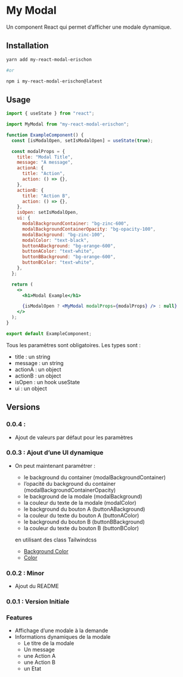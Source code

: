 # My Modal

Un component React qui permet d’afficher une modale dynamique.

## Installation

```powershell
yarn add my-react-modal-erischon

#or

npm i my-react-modal-erischon@latest
```

## Usage

```jsx
import { useState } from "react";

import MyModal from "my-react-modal-erischon";

function ExampleComponent() {
  const [isModalOpen, setIsModalOpen] = useState(true);

  const modalProps = {
    title: "Modal Title",
    message: "A message",
    actionA: {
      title: "Action",
      action: () => {},
    },
    actionB: {
      title: "Action B",
      action: () => {},
    },
    isOpen: setIsModalOpen,
    ui: {
      modalBackgroundContainer: "bg-zinc-600",
      modalBackgroundContainerOpacity: "bg-opacity-100",
      modalBackground: "bg-zinc-100",
      modalColor: "text-black",
      buttonABackground: "bg-orange-600",
      buttonAColor: "text-white",
      buttonBBackground: "bg-orange-600",
      buttonBColor: "text-white",
    },
  };

  return (
    <>
      <h1>Modal Example</h1>

      {isModalOpen ? <MyModal modalProps={modalProps} /> : null}
    </>
  );
}

export default ExampleComponent;
```

Tous les paramètres sont obligatoires. Les types sont :

- title : un string
- message : un string
- actionA : un object
- actionB : un object
- isOpen : un hook useState
- ui : un object

## Versions

### 0.0.4 :

- Ajout de valeurs par défaut pour les paramètres

### 0.0.3 : Ajout d’une UI dynamique

- On peut maintenant paramétrer :
    - le background du container (modalBackgroundContainer)
    - l’opacité du background du container (modalBackgroundContainerOpacity)
    - le background de la modale (modalBackground)
    - la couleur du texte de la modale (modalColor)
    - le background du bouton A (buttonABackground)
    - la couleur du texte du bouton A (buttonAColor)
    - le background du bouton B (buttonBBackground)
    - la couleur du texte du bouton B (buttonBColor)
    
    en utilisant des class Tailwindcss
    
    - [Background Color](https://tailwindcss.com/docs/background-color)
    - [Color](https://tailwindcss.com/docs/text-color)

### 0.0.2 : Minor

- Ajout du README

### 0.0.1 : Version Initiale

### Features

- Affichage d’une modale à la demande
- Informations dynamiques de la modale
    - Le titre de la modale
    - Un message
    - une Action A
    - une Action B
    - un Etat